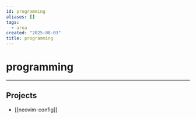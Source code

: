```yaml
---
id: programming
aliases: []
tags:
  - area
created: "2025-08-03"
title: programming
---
```


# programming

---

## Projects

- [[neovim-config]]
